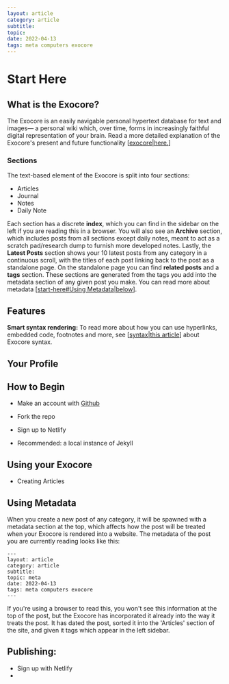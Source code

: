 ```yaml
---
layout: article
category: article
subtitle:
topic:
date: 2022-04-13
tags: meta computers exocore
---
```


# Start Here

## What is the Exocore?
The Exocore is an easily navigable personal hypertext database for text and images— a personal wiki which, over time, forms in increasingly faithful digital representation of your brain. Read a more detailed explanation of the Exocore's present and future functionality [[exocore|here.]]

### Sections
The text-based element of the Exocore is split into four sections:
- Articles
- Journal
- Notes
- Daily Note

 Each section has a discrete **index**, which you can find in the sidebar on the left if you are reading this in a browser. You will also see an **Archive** section, which includes posts from all sections except daily notes, meant to act as a scratch pad/research dump to furnish more developed notes. Lastly, the **Latest Posts** section shows your 10 latest posts from any category in a continuous scroll, with the titles of each post linking back to the post as a standalone page. On the standalone page you can find **related posts** and a **tags** section. These sections are generated from the tags you add into the metadata section of any given post you make. You can read more about metadata [[start-here#Using Metadata|below]]. 

## Features
**Smart syntax rendering:** To read more about how you can use hyperlinks, embedded code, footnotes and more, see [[syntax|this article]] about Exocore syntax.

## Your Profile

## How to Begin

- Make an account with [Github](https://github.com/)

- Fork the repo
- Sign up to Netlify
- Recommended: a local instance of Jekyll

## Using your Exocore
- Creating Articles 


## Using Metadata

When you create a new post of any category, it will be spawned with a metadata section at the top, which affects how the post will be treated when your Exocore is rendered into a website. The metadata of the post you are currently reading looks like this:

```
---
layout: article
category: article
subtitle:
topic: meta
date: 2022-04-13
tags: meta computers exocore
---
```

If you're using a browser to read this, you won't see this information at the top of the post, but the Exocore has incorporated it already into the way it treats the post. It has dated the post, sorted it into the 'Articles' section of the site, and given it tags which appear in the left sidebar. 

## Publishing:
- Sign up with Netlify
- 

[//begin]: # "Autogenerated link references for markdown compatibility"
[exocore|here.]: exocore "The Exocore Package"
[start-here#Using Metadata|below]: start-here "Start Here"
[syntax|this article]: syntax "Exocore Syntax Examples"
[//end]: # "Autogenerated link references"